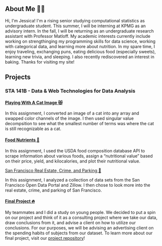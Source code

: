 ## About Me 💁🏻

Hi, I'm Jessica! I'm a rising senior studying computational statistics as undergraduate student. This summer, I will be interning at KPMG as an advisory intern. In the fall, I will be returning as an undergraduate research assistant with Professor Matloff. My academic interests currently include working on strengthinging my programming skills for data science, working with categorical data, and learning more about nutrition. In my spare time, I enjoy traveling, exchanging puns, eating delicious food (especially sweets), learning new trivia, and sleeping. I also recently rediscovered an interest in baking. 
Thanks for visiting my site!



## Projects

### STA 141B - Data & Web Technologies for Data Analysis


#### [Playing With A Cat Image 😻](STA141B/a2.html)
In this assignment, I converted an image of a cat into any array and swapped color channels of the image. I then used singular value decompsition to see what the smallest number of terms was where the cat is still recognizable as a cat. 
 
#### [Food Nutrients 🍎](STA141B/a4.html)
In this assignment, I used the USDA food composition database API to scrape information about various foods, assign a “nutritional value” based on their price, yield, and kilocalories, and plot their nutritional value.

[San Francisco Real Estate, Crime, and Parking 🌁](STA141B/a6.html)

In this assignment, I analyzed a collection of data sets from the San Francisco Open Data Portal and Zillow. I then chose to look more into the real estate, crime, and parking of San Francisco.

#### [Final Project 🔥](STA141B/final.html)

My teammates and I did a study on young people. We decided to put a spin on our project and think of it as a consulting project where we take our data, draw conclusions from it, and advise a client on how to utilize our conclusions. For our purposes, we will be advising an advertising client on the spending habits of subjects from our dataset.
To learn more about our final project, visit our [project repository](https://github.com/ehkhong/sta-141b-proj)!


